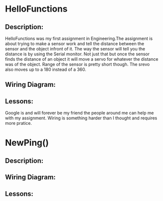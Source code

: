# HelloFunctions


## Description:
HelloFunctions was my first assignment in Engineering.The assignment is about trying to make a sensor work and tell the distance between the sensor and the object infront of it. The way the sensor will tell you the distance is by using the Serial monitor. Not just that but once the sensor finds the distance of an object it will move a servo for whatever the distance was of the object. Range of the sensor is pretty short though. The srevo also moves up to a 180 instead of a 360.

## Wiring Diagram:

## Lessons:
Google is and will forever be my friend
the people around me can help me with my assignment.
Wiring is something harder than I thought and requires more pratice.


# NewPing() 

## Description:

## Wiring Diagram:

## Lessons:

